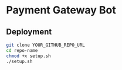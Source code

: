 # Payment Gateway Bot

## Deployment
```bash
git clone YOUR_GITHUB_REPO_URL
cd repo-name
chmod +x setup.sh
./setup.sh
